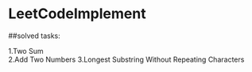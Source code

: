 # LeetCodeImplement


##solved tasks:

1.Two Sum  
2.Add Two Numbers
3.Longest Substring Without Repeating Characters